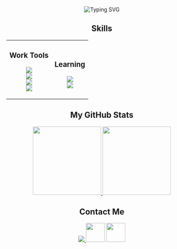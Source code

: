 <div align="center">
 <img src="https://readme-typing-svg.herokuapp.com?font=Fira+Code&pause=1000&random=false&width=435&lines=Hello!+I'm+Breno;Welcome+to+my+profile!" alt="Typing SVG" />
</div>


<h2 align="center">Skills</h2>

<table align="center" cellspacing="20">
  <tr>
    <td align="center">
      <h3>Work Tools</h3>
     <p align="center">
      <a href="https://skillicons.dev">
       <img src="https://skillicons.dev/icons?i=html,css,js,php&theme=dark" />
       <br>
       <img src="https://skillicons.dev/icons?i=vite,bootstrap,tailwind,laravel&theme=dark"/>
       <br>
       <img src="https://skillicons.dev/icons?i=mysql,sqlite,cpp,npm&theme=dark"/>
       <br>
       <img src="https://skillicons.dev/icons?i=vscode,figma,linux,git&theme=dark"/>
      </a>
     </p>
    </td>
    <td align="center">
      <h3>Learning</h3>
      <img src="https://skillicons.dev/icons?i=python,cs,java,ts&theme=dark" />
       <br>
      <img src="https://skillicons.dev/icons?i=next,react,nodejs&theme=dark" />
       <br>
    </td>
  </tr>
</table>

<h2 align="center">My GitHub Stats</h2>

<div align="center">
  <a href="https://github.com/C9BrenoFR">
    <img loading="lazy" height="180em" src="https://github-readme-stats.vercel.app/api?username=C9BrenoFR&theme=dracula"/>
    <img loading="lazy" height="180em" src="https://github-readme-stats.vercel.app/api/top-langs/?username=C9BrenoFR&theme=dracula"/>
  </a>
</div>

<h2 align="center">Contact Me</h2>

<div align="center">
  <a href="https://www.instagram.com/brenufr/" title="Instagram">
   <img src="https://skillicons.dev/icons?i=instagram"/>
  </a>
  <a href="https://www.linkedin.com/in/breno-furtado-rosado-a9aa5b291/" title="Linkedin"><img src="https://imgs.search.brave.com/fQPr1e-Xdvt8sGDU2azrU80WfA8mqPqdzDaBsTf19ck/rs:fit:860:0:0/g:ce/aHR0cHM6Ly9jZG4t/aWNvbnMtcG5nLmZs/YXRpY29uLmNvbS81/MTIvMTc0LzE3NDg1/Ny5wbmc" width="50" height="50"></a>
  <a href="mailto:frbreno@proton.me" title="Email"><img src="https://imgs.search.brave.com/I7KfUMoyvQ4eLj__sr06MaHDkidLwVKqBu17i1717WU/rs:fit:860:0:0/g:ce/aHR0cHM6Ly9zZWVr/bG9nby5jb20vaW1h/Z2VzL1AvcHJvdG9u/LW1haWwtbG9nby0z/MUQ4Q0RDNzlFLXNl/ZWtsb2dvLmNvbS5w/bmc" width="50" height="50" /></a>
</div>
